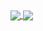 <a href="https://github.com/anuraghazra/github-readme-stats">
  <img align="center" src="https://github-readme-stats.vercel.app/api?username=tingfengx&show_icons=true&bg_color=30,e96443,904e95&title_color=fff&text_color=fff&include_all_commits=true&count_private=true" />
</a>
<a href="https://github.com/anuraghazra/github-readme-stats">
  <img align="center" src="https://github-readme-stats.vercel.app/api/top-langs/?username=tingfengx&bg_color=30,e96443,904e95&title_color=fff&text_color=fff&layout=compact&include_all_commits=true&count_private=true&langs_count=7&hide=jupyter%20notebook"/>
</a>
